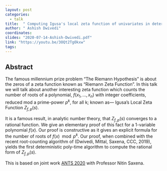 ```yaml
---
layout: post
categories:
  - talk
title:  " Computing Igusa's local zeta function of univariates in deterministic polynomial-time "
author: " Ashish Dwivedi"
coordinates: 
slides: "2020-07-14-Ashish-Dwivedi.pdf"
link: "https://youtu.be/3OQt2TgOkxw"
tags: 
---
```

## Abstract

The famous millennium prize problem “The Riemann Hypothesis” is about the zeros of a zeta function known as “Riemann Zeta Function”. In this talk we will talk about another interesting zeta function which counts the number of roots of a polynomial, $f(x_1,\dots,x_n)$ with integer coefficients, reduced mod a prime-power $p^k$, for all k; known as— Igusa’s Local Zeta Function $Z_{f,p}(s)$.

It is a famous result, in analytic number theory, that $Z_{f,p}(s)$ converges to a rational function. We give an elementary proof of this fact for a 1-variable polynomial $f(x)$. Our proof is constructive as it gives an explicit formula for the number of roots of $f(x) \mod{p^k}$. Our proof, when combined with the recent root-counting algorithm of (Dwivedi, Mittal, Saxena, CCC, 2019), yields the first deterministic poly-time algorithm to compute the rational form of $Z_{f,p}(s)$.

This is based on joint work [ANTS 2020](https://www.math.auckland.ac.nz/~sgal018/ANTS/papers/Dwivedi-Saxena.pdf) with Professor Nitin Saxena.